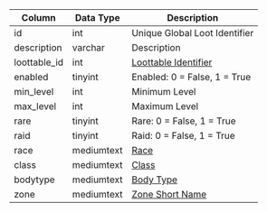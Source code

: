 | Column       | Data Type  | Description                                                                         |
| ------------ | ---------- | ----------------------------------------------------------------------------------- |
| id           | int        | Unique Global Loot Identifier                                                       |
| description  | varchar    | Description                                                                         |
| loottable_id | int        | [Loottable Identifier](loottable.md)                                                |
| enabled      | tinyint    | Enabled: 0 = False, 1 = True                                                        |
| min_level    | int        | Minimum Level                                                                       |
| max_level    | int        | Maximum Level                                                                       |
| rare         | tinyint    | Rare: 0 = False, 1 = True                                                           |
| raid         | tinyint    | Raid: 0 = False, 1 = True                                                           |
| race         | mediumtext | [Race](https://eqemu.gitbook.io/server/categories/reference-lists/race-list)        |
| class        | mediumtext | [Class](https://eqemu.gitbook.io/server/categories/reference-lists/class-list)      |
| bodytype     | mediumtext | [Body Type](https://eqemu.gitbook.io/server/categories/types/body-types)            |
| zone         | mediumtext | [Zone Short Name](https://eqemu.gitbook.io/server/categories/reference-lists/zones) |